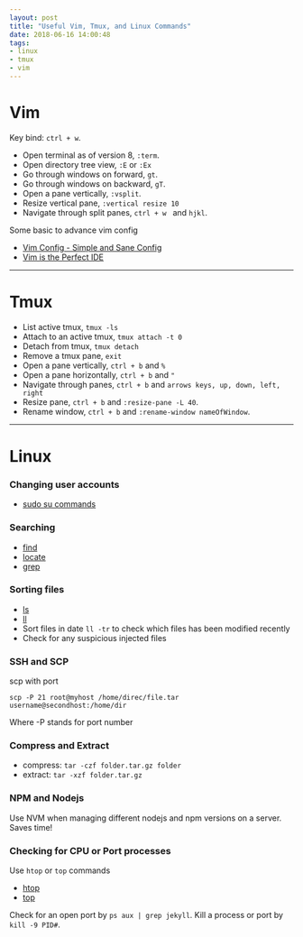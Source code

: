 ```yaml
---
layout: post
title: "Useful Vim, Tmux, and Linux Commands"
date: 2018-06-16 14:00:48
tags:
- linux
- tmux
- vim
---
```


# Vim

Key bind: `ctrl + w`.

- Open terminal as of version 8, `:term`.
- Open directory tree view, `:E` or `:Ex`
- Go through windows on forward, `gt`.
- Go through windows on backward, `gT`.
- Open a pane vertically, `:vsplit`.
- Resize vertical pane, `:vertical resize 10`
- Navigate through split panes, `ctrl + w ` and `hjkl`.

Some basic to advance vim config

- [Vim Config - Simple and Sane Config](http://vimconfig.com/)
- [Vim is the Perfect IDE](https://dev.to/allanmacgregor/vim-is-the-perfect-ide-e80)

-----

# Tmux

- List active tmux, `tmux -ls`
- Attach to an active tmux, `tmux attach -t 0`
- Detach from tmux, `tmux detach`
- Remove a tmux pane, `exit`
- Open a pane vertically, `ctrl + b` and `%`
- Open a pane horizontally, `ctrl + b` and `"`
- Navigate through panes, `ctrl + b` and `arrows keys, up, down, left, right`
- Resize pane, `ctrl + b` and `:resize-pane -L 40`.
- Rename window, `ctrl + b` and `:rename-window nameOfWindow`.

-----

# Linux

### Changing user accounts

- [sudo su commands](https://help.ubuntu.com/community/RootSudo)

### Searching

- [find](https://help.ubuntu.com/community/find)
- [locate]()
- [grep](https://help.ubuntu.com/community/grep)

### Sorting files

- [ls]()
- [ll]()
- Sort files in date `ll -tr` to check which files has been modified recently
- Check for any suspicious injected files

### SSH and SCP

scp with port

`scp -P 21 root@myhost /home/direc/file.tar username@secondhost:/home/dir`

Where -P stands for port number

### Compress and Extract

- compress: `tar -czf folder.tar.gz folder`
- extract: `tar -xzf folder.tar.gz`

### NPM and Nodejs

Use NVM when managing different nodejs and npm versions on a server. Saves time!

### Checking for CPU or Port processes

Use `htop` or `top` commands

- [htop]()
- [top]()

Check for an open port by `ps aux | grep jekyll`.
Kill a process or port by `kill -9 PID#`.
